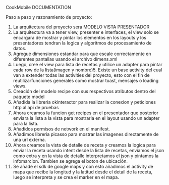CookMobile DOCUMENTATION

Paso a paso y razonamiento de proyecto:
1. La arquitectura del proyecto sera MODELO VISTA PRESENTADOR
2. La arquitectura va a tener view, presenter e interfaces, el view solo se encargara de mostrar y pintar los elementos en los layouts y los presentadores tendran la logica y algoritmos de procesamiento de datos.
3. Agregué dimensiones estandar para que escale correctamente en diferentes pantallas usando el archivo dimens.xml
4. Luego, creé el view para lista de recetas y utilice un adapter para pintar cada row de la lista(imagen y nombre)5. Existe un base activity del cual van a extender todas las activities del proyecto, esto con el fin de reutilizarfunciones generales como mostrar toast, mensajes o loading views.
6. Creación del modelo recipe con sus respectivos atributos dentro del paquete model
7. Añadida la libreria okinteractor para realizar la conexion y peticiones http al api de pruebas
8. Ahora creamos la funcion get recipes en el presentador que posterior enviara la lista a la vista para mostrarla en el layout usando un adapter para la lista.
9. Añadidos permisos de network en el manifest.
10. Añadimos libreria picasso para mostrar las imagenes directamente de una url externa.
11. Ahora creamos la vista de detalle de receta y creamos la logica para enviar la receta usando intent desde la lista de recetas, enviamos el json como extra y en la vista de detalle interpretamos el json y pintamos la infomarcion. Tambien se agrega el boton de ubicación.
12. Se añade el sdk de google maps y con esto añadimos el activity de mapa que recibe la longitud y la latitud desde el detail de la receta, luego se interpreta y se crea el marker en el mapa.
